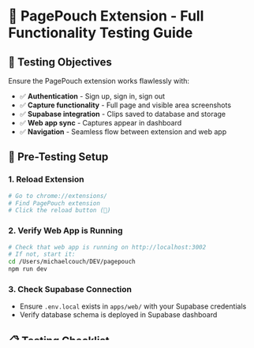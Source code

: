 # 🧪 **PagePouch Extension - Full Functionality Testing Guide**

## 🎯 **Testing Objectives**

Ensure the PagePouch extension works flawlessly with:
- ✅ **Authentication** - Sign up, sign in, sign out
- ✅ **Capture functionality** - Full page and visible area screenshots
- ✅ **Supabase integration** - Clips saved to database and storage
- ✅ **Web app sync** - Captures appear in dashboard
- ✅ **Navigation** - Seamless flow between extension and web app

## 🔧 **Pre-Testing Setup**

### **1. Reload Extension**
```bash
# Go to chrome://extensions/
# Find PagePouch extension
# Click the reload button (🔄)
```

### **2. Verify Web App is Running**
```bash
# Check that web app is running on http://localhost:3002
# If not, start it:
cd /Users/michaelcouch/DEV/pagepouch
npm run dev
```

### **3. Check Supabase Connection**
- Ensure `.env.local` exists in `apps/web/` with your Supabase credentials
- Verify database schema is deployed in Supabase dashboard

## 📋 **Testing Checklist**

### **Phase 1: Extension UI & Layout** ✅
- [ ] **Popup opens properly** - No blank screen
- [ ] **Layout fits correctly** - No text cutoff on right side
- [ ] **Logo displays** - Beautiful PagePouch logo in header
- [ ] **Current tab info** - Shows page title, URL, and favicon
- [ ] **Capture buttons visible** - "Capture Full Page" and "Capture Visible Area"
- [ ] **Auth section present** - Sign in prompt or user info

### **Phase 2: Authentication Flow**
- [ ] **Sign Up Process**
  - [ ] Click "Sign In / Sign Up" button
  - [ ] Toggle to "Need an account? Sign Up"
  - [ ] Enter email and password
  - [ ] Click "Create Account"
  - [ ] Success: Shows "Welcome back!" with email
  - [ ] Badge shows "0 clips" initially

- [ ] **Sign In Process**
  - [ ] Sign out first (if signed in)
  - [ ] Click "Sign In / Sign Up"
  - [ ] Enter existing credentials
  - [ ] Click "Sign In"
  - [ ] Success: Shows user email and clip count

- [ ] **Sign Out Process**
  - [ ] Click "Sign Out" button
  - [ ] Returns to sign in prompt
  - [ ] No user data visible

### **Phase 3: Capture Functionality**
- [ ] **Visible Area Capture**
  - [ ] Navigate to any webpage
  - [ ] Open PagePouch extension
  - [ ] Click "📱 Capture Visible Area"
  - [ ] Progress indicator appears
  - [ ] Success message shows
  - [ ] Clip count increases

- [ ] **Full Page Capture**
  - [ ] Navigate to a long webpage (with scrolling)
  - [ ] Open PagePouch extension
  - [ ] Click "📄 Capture Full Page"
  - [ ] Progress shows scrolling/stitching
  - [ ] Success message appears
  - [ ] Clip count increases

### **Phase 4: Supabase Integration**
- [ ] **Database Storage**
  - [ ] Go to Supabase dashboard → Table Editor
  - [ ] Check `clips` table for new entries
  - [ ] Verify clip metadata (title, URL, timestamp)
  - [ ] Confirm `user_id` matches authenticated user

- [ ] **File Storage**
  - [ ] Go to Supabase dashboard → Storage
  - [ ] Check `screenshots` bucket
  - [ ] Verify image files are uploaded
  - [ ] Images should be viewable

### **Phase 5: Web App Sync**
- [ ] **Dashboard Navigation**
  - [ ] In extension, click "🌐 Open Web App"
  - [ ] New tab opens to `http://localhost:3002/dashboard`
  - [ ] User is already authenticated
  - [ ] Dashboard loads without login prompt

- [ ] **Clip Display**
  - [ ] Captured clips appear in dashboard
  - [ ] Thumbnails are visible
  - [ ] Metadata is correct (title, URL, date)
  - [ ] Click on clip to view full image

- [ ] **Real-time Sync**
  - [ ] Capture new clip in extension
  - [ ] Refresh dashboard
  - [ ] New clip appears immediately

## 🚨 **Common Issues & Solutions**

### **Authentication Problems**
- **Blank popup**: Reload extension
- **Sign up fails**: Check Supabase auth settings
- **"Already registered"**: Use sign in instead

### **Capture Issues**
- **No progress shown**: Check Chrome permissions
- **Capture fails**: Verify activeTab permission
- **Images not saving**: Check Supabase storage policies

### **Sync Problems**
- **Clips not in dashboard**: Check database policies
- **Wrong user data**: Clear extension storage and re-authenticate
- **Web app login required**: Check session persistence

## 🔍 **Debug Tools**

### **Extension Console**
```bash
# Right-click PagePouch icon → "Inspect popup"
# Check Console tab for errors
# Look for authentication and capture logs
```

### **Background Script Console**
```bash
# Go to chrome://extensions/
# Click "Inspect views: background page" under PagePouch
# Check for background script errors
```

### **Network Tab**
```bash
# In popup inspector, check Network tab
# Verify Supabase API calls are successful
# Look for 200 status codes on auth and storage requests
```

## ✅ **Success Criteria**

The extension is **fully functional** when:

1. **🎨 UI is perfect** - No layout issues, professional appearance
2. **🔐 Auth works flawlessly** - Sign up, sign in, sign out all work
3. **📸 Captures save to Supabase** - Both visible and full page
4. **🔄 Real-time sync** - Extension ↔ Web app data consistency
5. **🌐 Navigation flows** - Seamless experience between platforms
6. **📊 Data persistence** - Clips survive browser restarts
7. **⚡ Performance** - Fast, responsive, no errors

## 🚀 **Next Steps After Testing**

Once all tests pass:
- [ ] **Polish any rough edges** found during testing
- [ ] **Add advanced features** (tags, folders, search)
- [ ] **Prepare for Chrome Web Store** submission
- [ ] **Create user documentation** and tutorials
- [ ] **Set up analytics** to track usage

---

**Ready to test? Start with Phase 1 and work through each section systematically!** 🧪✨
